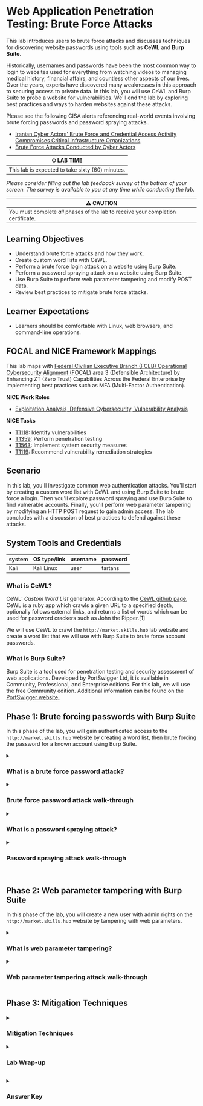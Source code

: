 # Web Application Penetration Testing: Brute Force Attacks

This lab introduces users to brute force attacks and discusses techniques for discovering website passwords using tools such as **CeWL** and **Burp Suite**. 

Historically, usernames and passwords have been the most common way to login to websites used for everything from watching videos to managing medical history, financial affairs, and countless other aspects of our lives. Over the years, experts have discovered many weaknesses in this approach to securing access to private data. In this lab, you will use CeWL and Burp Suite to probe a website for vulnerabilities. We'll end the lab by exploring best practices and ways to harden websites against these attacks.

Please see the following CISA alerts referencing real-world events involving brute forcing passwords and password spraying attacks..

- <a href="https://www.cisa.gov/news-events/cybersecurity-advisories/aa24-290a" target="_blank">Iranian Cyber Actors' Brute Force and Credential Access Activity Compromises Critical Infrastructure Organizations</a>
- <a href="https://www.cisa.gov/news-events/alerts/2018/03/27/brute-force-attacks-conducted-cyber-actors" target="_blank">Brute Force Attacks Conducted by Cyber Actors</a>

| &#9201; LAB TIME                           |
| ------------------------------------------ |
| This lab is expected to take sixty (60) minutes. |

*Please consider filling out the lab feedback survey at the bottom of your screen. The survey is available to you at any time while conducting the lab.*

| &#9888; CAUTION                                              |
| ------------------------------------------------------------ |
| You must complete *all* phases of the lab to receive your completion certificate. |

## Learning Objectives

 - Understand brute force attacks and how they work.
 - Create custom word lists with CeWL.
 - Perform a brute force login attack on a website using Burp Suite.
 - Perform a password spraying attack on a website using Burp Suite.
 - Use Burp Suite to perform web parameter tampering and modify POST data.
 - Review best practices to mitigate brute force attacks.

## Learner Expectations

 - Learners should be comfortable with Linux, web browsers, and command-line operations.

## FOCAL and NICE Framework Mappings

This lab maps with <a href="https://www.cisa.gov/resources-tools/resources/federal-civilian-executive-branch-fceb-operational-cybersecurity-alignment-focal-plan" target="_blank">Federal Civilian Executive Branch (FCEB) Operational Cybersecurity Alignment (FOCAL)</a> area 3 (Defensible Architecture) by Enhancing ZT (Zero Trust) Capabilities Across the Federal Enterprise by implementing best practices such as MFA (Multi-Factor Authentication).

**NICE Work Roles**

- <a href="https://niccs.cisa.gov/workforce-development/nice-framework" target="_blank">Exploitation Analysis, Defensive Cybersecurity, Vulnerability Analysis</a>

**NICE Tasks**

- <a href="https://niccs.cisa.gov/workforce-development/nice-framework" target="_blank">T1118</a>: Identify vulnerabilities
- <a href="https://niccs.cisa.gov/workforce-development/nice-framework" target="_blank">T1359</a>: Perform penetration testing
- <a href="https://niccs.cisa.gov/workforce-development/nice-framework" target="_blank">T1563</a>: Implement system security measures
- <a href="https://niccs.cisa.gov/workforce-development/nice-framework" target="_blank">T1119</a>: Recommend vulnerability remediation strategies

<!-- cut -->

## Scenario

In this lab, you'll investigate common web authentication attacks. You'll start by creating a custom word list with CeWL and using Burp Suite to brute force a login. Then you'll explore password spraying and use Burp Suite to find vulnerable accounts. Finally, you'll perform web parameter tampering by modifying an HTTP POST request to gain admin access. The lab concludes with a discussion of best practices to defend against these attacks.

## System Tools and Credentials

| system | OS type/link |  username | password |
|--------|---------|-----------|----------|
| Kali | Kali Linux | user | tartans |

### What is CeWL? 

CeWL: *Custom Word List* generator. According to the <a href="https://github.com/digininja/CeWL" target="_blank">CeWL github page</a>, CeWL is a ruby app which crawls a given URL to a specified depth, optionally follows external links, and returns a list of words which can be used for password crackers such as John the Ripper.[1]

We will use CeWL to crawl the `http://market.skills.hub` lab website and create a word list that we will use with Burp Suite to brute force account passwords.

### What is Burp Suite? 

Burp Suite is a tool used for penetration testing and security assessment of web applications. Developed by PortSwigger Ltd, it is available in Community, Professional, and Enterprise editions. For this lab, we will use the free Community edition. Additional information can be found on the <a href="https://portswigger.net/burp" target="_blank">PortSwigger website.</a>

## Phase 1: Brute forcing passwords with Burp Suite

In this phase of the lab, you will gain authenticated access to the `http://market.skills.hub` website by creating a word list, then brute forcing the password for a known account using Burp Suite.

<details>
<summary>
<h3>What is a brute force password attack?</h3>
</summary>
<p>

A brute force attack tries many passwords until it finds the right one. This can include guessing numbers by starting at 0 and increasing one at a time or trying different combinations of letters and symbols. A *dictionary* attack is a type of brute force that uses a list of common passwords: things like names, pets, or favorite teams. Brute force attacks take time and resources, especially against strong passwords. The Kali machine in this lab has wordlists stored at <code>/usr/share/wordlists/</code>. For this lab, you'll use the custom wordlist you will create with CeWL.

Next, you'll use CeWL and Burp Suite to try and crack the password for `bcampbell@skills.hub`.

</p>
</details>

<details>
<summary>
<h3>Brute force password attack walk-through</h3>
</summary>
<p>

Start by creating a custom word list to use for the brute force password attack.

1. (**Kali**) Open the `Kali` console and login with the credentials: `user` | `tartans`.

2. (**Kali, Firefox**) Open Firefox and navigate to `http://market.skills.hub`. This lab **does not** use HTTPS. The web server has no SSL/TLS certificate, so all data between your browser and the server is sent in plain text. This setup is intentional.

![market.skills.hub website](./img/1.png)

3. (**Kali, Terminal**) Open a terminal window and run `cewl -h` to view all of the options. You will see the list of available options and arguments that can be used when crawling the website. Start by searching the site for email addresses and writing them to a file named `emails.txt`. In the terminal window, enter the following command:

```text
cewl -e --email_file /home/user/emails.txt http://market.skills.hub
```
![Results of previous command](./img/2.png)

4. (**Kali, Terminal**) Enter the following command to view the contents of the `emails.txt` file:

```text
cat /home/user/emails.txt
```

![Results of cat command](./img/3.png)

We are not using the `emails.txt` file in the first part of the lab. However, we were already using CeWL to scrape the website for useful information so this was a good time to gather email addresses to use in the password spraying attack later in the lab.

5. (**Kali, Terminal**) The next step is to use CeWL to save the words we scraped from the website to use as a potential password list. We use the `-m 8` option to limit the words added to the list to those that are *at least* eight characters in length. In the terminal, enter the following command:

```text
cewl -m 8 -w /home/user/wordlist.txt http://market.skills.hub
```

![Results of cewl command](./img/4.png)

6. (**Kali, Terminal**) View the contents of  `wordlist.txt` file with this command:

```text
cat -n /home/user/wordlist.txt
```

![wordlist.txt](./img/5.png)

Now that we have a custom password list, let's use it with Burp Suite to access the website. Remember: CeWL only scrapes visible content from `http://market.skills.hub`; it doesn't crack passwords or access the site's database. Using CeWL demonstrates another way to gather custom words and terminology to enhance existing word lists.

7. (**Kali, Burp Suite**) Open **Burp Suite**.

![Search bar burpsuite](./img/6.png)

- If you see a message like the one below, click **OK**. You can ignore this warning.

![Burp Suite Community Edition message](./img/7.png)

- Accept the Terms and Conditions.

![Terms and Conditions](./img/8.png)

8. (**Kali, Burp Suite**) On the Welcome screen, select **Temporary project in memory** then click **Next**.

![Temporary project in memory option](./img/9.png)

9. (**Kali, Burp Suite**) Select **Use Burp defaults** then click **Start Burp**.

![Use Burp defaults](./img/10.png)

- If you see a message like the one below, click **OK**. You can ignore this warning.

![Burp Suite is out of date](./img/11.png)

10. (**Kali, Burp Suite**) Select the **Proxy** tab.

![Burp Suite Proxy tab](./img/12.png)

11. Before you can intercept web traffic, you need a web browser configured to use Burp Suite as a proxy.

| &#129513; KEY POINT |
|---| 
| Burp Suite comes with its own browser, which is ready to use for a variety of manual and automated testing purposes. In this lab, we're using Firefox instead so you can learn how to set up a browser to work with Burp by changing the proxy settings. This helps you understand how Burp sees and changes web traffic. Later, you can use the built-in browser if you want something that's already set up and easier to use. |

### Configuring Firefox to work with Burp Suite

- (**Kali, Firefox**) In the upper right corner, click the **hamburger menu** (it's next to the puzzle piece).

![Firefox settings](./img/16.png)

 - Select **Settings**.
 - In the **Find in Settings** field, type `proxy`.
 - Click the **Settings** button.

![Firefox proxy Settings](./img/17.png)

 - In the **Connection Settings** box, select **Manual proxy configuration**.
 - Enter `127.0.0.1` in the **HTTP Proxy** field and `8080` in the **Port** field.
 - Click **OK**.

![Connection Settings](./img/18.png)

- Close the **Settings** tab.

12. (**Kali, Firefox**) In Firefox, navigate to `http://market.skills.hub`.

13. (**Kali, Burp Suite**) In Burp Suite, open the **Proxy** tab.

14. (**Kali, Burp Suite**) Select the **Intercept** sub tab.

![Burp Suite Proxy tab, Intercept tab](./img/19.png)

15. (**Kali, Burp Suite**) If the **Intercept** button shows **Intercept is off**, click it. It should show as: **Intercept is on**.

![Intercept is on](./img/20.png)

16. (**Kali, Firefox**) In Firefox click the **Login** link on the Market website. Before being redirected to the Login page, you are instead taken to Burp Suite.

![Burp Suite GET request](./img/21.png)

Here you see the `GET` request made by the browser as you navigated to the Login page. The request was captured by Burp Suite, but hasn't been delivered to the web server hosting the Market website.

17. (**Kali, Burp Suite**) Click **Forward** and return to Firefox. You're looking at the Login page.

![Login E-Commerce](./img/22.png)

The last few steps demonstrated how Burp Suite is behaving as a proxy between the client web browser and the Market website. All traffic traveling between them is captured and made visible to the user in Burp Suite.

18. (**Kali, Firefox**) Next, we capture the traffic generated during a login attempt. We will attempt to login with the `bcampbell@skills.hub` account. In the browser, navigate to the login page and try logging in with: username `bcampbell@skills.hub` and password `test`. Click the **Login** button.

![Login E-Commerce.png](./img/23.png)

19. (**Kali, Burp Suite**) In Burp Suite, find the `HTTP POST` that was captured during your login attempt.

![Burp Suite HTTP POST](./img/24.png)

20. (**Kali, Burp Suite**) Click the **Forward** button to send the login attempt to the server. The browser says INVALID PASSWORD.

![INVALID PASSWORD](./img/25.png)

21. (**Kali, Burp Suite**) In Burp Suite, under the **Proxy** tab, click **HTTP history**. Here you see your previous `HTTP GET` and `POST` requests. 

![Previous GET and POST](./img/26.png)

22. (**Kali, Burp Suite**) Right-click the `POST` request and select **Send to Intruder**, then select the **Intruder** tab.

![POST context menu](./img/27.png)

![Burp Suite Intruder tab](./img/28.png)

23. (**Kali, Burp Suite**) Look at line 16 in the **Payload positions**. The line should look like this:

```text
email=bcampbell%40skills.hub&password=test&login=
```

Select and highlight the `test` value for the `password` form data, then click **Add** (right side of the screen). This will wrap the password value with delimiters that Burp Suite will use to replace the values when brute forcing the password. Line 16 should now look like this:

```text
email=bcampbell%40skills.hub&password=§test§&login=
```

![Payload positions](./img/29.png)

24. (**Kali, Burp Suite**) The Positions tab is currently selected. Swap to the **Payloads** tab, then click **Load**. Select the `wordlist.txt` file you generated with CeWL from the `/home/user/` directory, then click **Open**.

![Burp Suite Intruder tab](./img/30.png)

![Burp Suite Intruder tab, Payloads](./img/31.png)

25. (**Kali, Burp Suite**) Click the **Start Attack** button (top-right corner).

![Burp Suite Intruder tab, Payloads, Start Attack](./img/32.png)

26. (**Kali, Burp Suite**) If you are greeted with this dialog box, click **OK** to continue.

![Community Edition popup](./img/33.png)

You can now watch the progress of the brute force attack. The bottom of the screen shows the number of attempts out of the total number of words from the `wordlist.txt` file. Remember, the Community Edition of Burp Suite is time throttled so a short word list can take a significant amount of time to complete a brute force attack.

![Intruder attack](./img/34.png)

As you observe the results of the login attempts, note the various values for fields like **Status code** and **Length**. Scrolling through the results you see mostly 200 values for the Status Codes and roughly 1505 for the Length. However, where you see Status Code 302, which indicates a temporary redirect, and a length of 395. This could indicate that a user was logged in and redirected to a different page on the website.

![Intruder attack](./img/35.png)

27. (**Kali, Burp Suite, Firefox**) Note the value for the Payload field of this attempt. The value is `operating`. In the web browser, enter: **Email:** `bcampbell@skills.hub` and **Password:** `operating`. Click **Login**.

![Bcampbell Login](./img/36.png)

28. (**Kali, Burp Suite**) In Burp Suite, look at the **Intercept** sub tab under the **Proxy** tab. Click **Forward** twice then return to your web browser. You should be logged into the Market website and the token for completing the first part of the lab is displayed.

![Token](./img/37.png)

(**Kali, Firefox**) Success! You can see the token you've been rewarded with for discovering the password for the `bcampbell` account. Your token will be different from the one below because tokens are randomly generated for each lab.

```text
BCAMPBELL PASSWORD CRACKED TOKEN = B7D1BDD4
```

29. (**Kali, Burp Suite, Firefox**) Logout of the website and remember to click **Forward** in the **Intercept** tab to return to the `http://market.skills.hub` home page. You may close and discard the additional **Intruder** window that displays the results of the payload attack results.

**Knowledge Check Question 1**: *Which command line option is used with CeWL to scrape email addresses from a website?*

**Knowledge Check Question 2**: *What is the name of the feature in Burp Suite that is used to capture a web browser's interaction with a server?*

**Knowledge Check Question 3**: *What is the name of the feature in Burp Suite that we used to send the same HTTP request multiple times with different payloads (In this case, the payload is the admin's password)?*

Due to the time constraints required to run an exhaustive brute force password attack, this topic will not be covered in this lab. Additional information about using Burp Suite with brute force password attacks can be found <a href="https://portswigger.net/burp/documentation/desktop/testing-workflow/authentication-mechanisms/brute-forcing-passwords" target="_blank">here</a>.

#### Grading Check

**Grading Check 1**: *What is the token that is displayed on the website after logging in as `bcampbell@skills.hub`?*

Copy and submit the token or flag strings in the corresponding question submission field to receive credit.

In the next section, we will discuss password spraying attacks.

</p>
</details>

<details>
<summary>
<h3>What is a password spraying attack?</h3>
</summary>
<p>

This <a href="https://www.cisa.gov/news-events/alerts/2018/03/27/brute-force-attacks-conducted-cyber-actors" target="_blank">CISA alert</a> offers the following explanation: 

"In a traditional brute-force attack, a malicious actor attempts to gain unauthorized access to a single account by guessing the password. This can quickly result in a targeted account getting locked-out, as commonly used account-lockout policies allow three to five bad attempts during a set period of time. During a password-spray attack (also known as the “low-and-slow” method), the malicious actor attempts a single password against many accounts before moving on to attempt a second password, and so on. This technique allows the actor to remain undetected by avoiding rapid or frequent account lockouts.

Password spray campaigns typically target single sign-on (SSO) and cloud-based applications utilizing federated authentication protocols. An actor may target this specific protocol because federated authentication can help mask malicious traffic. Additionally, by targeting SSO applications, malicious actors hope to maximize access to intellectual property during a successful compromise." `[2]`

In the next section, you will use Burp Suite to perform a password spraying attack.

</p>
</details>

<details>
<summary>
<h3>Password spraying attack walk-through</h3>
</summary>
<p>

*Note: Steps 1-5 rehash the process taken in the previous section of the lab. If you still have Burp open at the Proxy tab, Intercept is turned on, and have the `http://market.skills.hub` home page open, you can skip to step 6*

1. (**Kali**) Open the `Kali` console and login with these credentials: `user` | `tartans`.

2. (**Kali, Firefox**) Open Firefox and navigate to: `http://market.skills.hub`.

3. (**Kali, Burp Suite**) Open **Burp Suite**. See the procedures above if you have questions about configuring your web browser for use with Burp Suite as a proxy.

4. (**Kali, Burp Suite**) Select the **Proxy** tab, then select the **Intercept** sub tab.

![Burp Suite, Proxy tab, Intercept](./img/38.png)

5. (**Kali, Burp Suite**) If the **Intercept** button shows **Intercept is off**, click it. It should show as **Intercept is on**.

![Intercept is on](./img/20.png)

6. (**Kali, Firefox**) In your browser, click the **Login** link on the Market website. Before being redirected to the login page, you are taken to Burp Suite.

![Burp Suite](./img/39.png)

7. (**Kali, Burp Suite**) Notice the `GET` request made by the browser as you navigated to the login page. The request was captured by Burp Suite, but hasn't been delivered to the web server hosting the Market website.

8. (**Kali, Burp Suite**) Click the **Forward** button in Burp Suite then return to Firefox. You are looking at the login page.

![Login E-Commerce](./img/22.png)

The last few steps demonstrated how Burp Suite is behaving as a proxy between the client web browser and the Market website. All traffic traveling between them is captured and made visible to the user in Burp Suite.

9. (**Kali, Firefox**) Next, you'll capture the traffic generated during a login attempt. We will try to login with the `bcampbell@skills.hub` account. In the browser, navigate to the login page and try logging in with username: `bcampbell@skills.hub` and password: `test`. Click the **Login** button.

10. (**Kali, Burp Suite**) In Burp Suite, find the `HTTP POST` that was captured during your login attempt.

![Burp Suite HTTP POST](./img/40.png)

11. (**Kali, Burp Suite**) Right-click anywhere in the text of the `POST` body and select **Send to Intruder**.

![Burp Suite context menu, Send to Intruder](./img/41.png)

12. (**Kali, Burp Suite**) Click the **Intruder** tab.

![Burp Suite Intruder tab](./img/42.png)

13. (**Kali, Burp Suite**) On line 16 of the `POST` body, highlight the value of email address and click **Add** to wrap the value in delimeters. For the purposes of this lab, we will use the password `delicious`. Change the value of the `password` field on line 16 from `test` to `delicious`.

![Burp Suite, Payload positions](./img/43.png)

Line 16 should now look like this:

```text
email=§bcampbell%40skills.hub§&password=delicious&login=
```

14. (**Kali, Burp Suite**) Select the**Payloads** tab.

![Burp Suite, Payloads tab](./img/44.png)

15. (**Kali, Burp Suite**) Click **Load** and select the `/home/user/emails.txt` file we generated with CeWL in the first phase of the lab, then click **Open**.

![Open emails.txt](./img/45.png)

In this password spraying attack, we modified our procedure from the original brute force password attack to use a single password against a list of known logins.

16. (**Kali, Burp Suite**) Click the **Start Attack** button (right side of the screen).

![Burp Suite, Start Attack](./img/46.png)

17. (**Kali, Burp Suite**) Click **OK** on the dialog box that appears to inform you about the Community Edition of Burp Suite.

18. (**Kali, Burp Suite**) Analyze the results of the password spraying attack. Notice three results with a Status code of 302. Take note of the number of results with a 302 Status code because this is the answer to the question if you can confirm your results below.

![302 Status Code](./img/47.png)

19. (**Kali, Burp Suite**) To confirm our results, copy the email from a result with Status code 302, e.g., `bsudo@mushmarket%2ecom`. Replace `%2e` with a period (`.`) so it becomes `bsudo@mushmarket.com`, or the login won't work.

20. (**Kali, Burp Suite**) In Burp Suite, click the **Proxy** tab and make sure to turn off the **Intercept** feature. 

![Intercept is off](./img/48.png)

21. (**Kali, Firefox**) Browse to `http://market.skills.hub` and click the LOGIN link. Enter these credentials: **Email:** `bsudo@mushmarket.com` and **Password:** `delicious`. Click **Login**.

22. (**Kali, Firefox**) Welcome to the Mushroom Market! The login should succeed, confirming that the three results with Status code 302 were valid. This will be the answer for the grading check. It shows that three accounts used the same weak password, demonstrating how effective password spraying can be for finding valid logins.

23. (**Kali, Burp Suite, Firefox**) Logout of the website and remember to click **Forward** in the **Intercept** tab to return to the `http://market.skills.hub` home page. You may close and discard the additional **Intruder** window that displays the results of the payload attack results.

#### Grading Check

**Grading Check 2**: *How many accounts were found to be vulnerable to the password spraying attack when using the password 'delicious'?*

Copy and submit the token or flag strings in the corresponding question submission field to receive credit.

In the next section, we will discuss web parameter tampering.

</p>
</details>

<br />

## Phase 2: Web parameter tampering with Burp Suite

In this phase of the lab, you will create a new user with admin rights on the `http://market.skills.hub` website by tampering with web parameters.

<details>
<summary>
<h3>What is web parameter tampering?</h3>
</summary>
<p>

The OWASP Foundation describes a web parameter tampering attack in this way:  

The Web Parameter Tampering attack is based on the manipulation of parameters exchanged between client and server to modify application data, such as user credentials and permissions, price and quantity of products, etc. Usually, this information is stored in cookies, hidden form fields, or URL Query Strings, and is used to increase application functionality and control.

This attack can be performed by a malicious user who wants to exploit the application for their own benefit, or an attacker who wishes to attack a third person using a Man-in-the-middle attack. In both cases, tools likes Webscarab and Paros proxy are mostly used.

The attack success depends on integrity and logic validation mechanism errors, and its exploitation can result in other consequences including XSS, SQL Injection, file inclusion, and path disclosure attacks.`[3]`

In the next part of this lab, we will perform a web parameter tampering attack using Burp Suite’s Repeater to change a value in the query string and register a new user account with admin permissions.

</p>
</details>

<details>
<summary>
<h3>Web parameter tampering attack walk-through</h3>
</summary>
<p>

We will use Burp Suite Proxy and Intruder to capture the user registration process and change the <code>is_admin</code> parameter in the query string to true. This will create a new user account with administrative permissions on the <code>http://market.skills.hub</code> website.

If needed, follow the steps from the *Configuring Firefox to work with Burp Suite* section above to set up Firefox to route traffic through Burp Suite as a proxy, so you can capture and modify HTTP requests.

1. (**Kali, Burp Suite**) Make sure Burp Suite is running and that **Intercept is on** under the **Proxy** tab.

2. (**Kali, Firefox**) Open Firefox (if not already open) and browse to `http://market.skills.hub`. In Burp Suite, click **Forward** to let the `GET` request pass through.

3. (**Kali, Firefox, Burp Suite**) In Firefox, click the **REGISTER** link at the top of the page. Then click the **Forward** button again in Burp Suite.

![Home E-Commerce screen](./img/49.png)

![Burp Suite, Proxy tab, Intercept](./img/50.png)

4. (**Kali, Burp Suite**) In Firefox, complete the registration form:

```text
Username: jdoe
Password: password123
Email: jdoe@skills.hub
```

![Register E-Commerce screen](./img/51.png)

5. (**Kali, Firefox, Burp Suite**) Click the **Register** button. Then click the **Forward** button in Burp Suite to complete the `HTTP POST` request.

![Burp Suite, Proxy tab, Intercept, HTTP POST](./img/52.png)

6. (**Kali, Firefox**) In Firefox, you should see a page confirming that the account registration was successful.

![registration successful!](./img/53.png)

7. (**Kali, Burp Suite**) In Burp Suite, go to the **HTTP history** tab and find the `POST` request to `/register.php`. You’ll see that the request is posting to `/register.php?is_admin=0`.

![HTTP History, POST](./img/54.png)

8. It looks like the developers are passing a flag for admin permissions in the query string of the `POST` request. Let’s try tampering with that value to see what happens..

9. (**Kali, Burp Suite**) Right-click the `POST` request used to register the `jdoe` account and select **Send to Repeater**.

![Burp Suite Context menu](./img/55.png)

10. (**Kali, Burp Suite**) Click the **Repeater** tab at the top of the Burp Suite screen.

![Burp Suite, Repeater tab](./img/56.png)

11. (**Kali, Burp Suite**) We are going to modify lines 1 and 16 of the captured request.

![Captured POST](./img/57.png)

12. (**Kali, Burp Suite**) Change the `0` in the `is_admin` query string value on line 1 to a `1`. Before the change, line 1 should look like this:

```text
POST /register.php?is_admin=0 HTTP/1.1
```

After the change, line 1 should look like this:

```text
POST /register.php?is_admin=1 HTTP/1.1
```

13. (**Kali, Burp Suite**) We can’t use the same info to create a new account, so we need to change the `username` and `email` fields in the `POST` form data. Before making changes, line 16 should look like this:

```text
username=jdoe&password=password123&email=jdoe%40skills.hub&register=
```

14. (**Kali, Burp Suite**) Change the `username` to `jdoe2` and the `email` to `jdoe2@skills.hub`. Line 16 should now look like this:

```text
username=jdoe2&password=password123&email=jdoe2%40skills.hub&register=
```

![Line 16](./img/58.png)

15. (**Kali, Burp Suite**) Click the **Send** button to submit the modified `POST` request to the web server.

![Burp Suite, Repeater tab, Send](./img/59.png)

You should see the response appear in Burp Suite to the right of the request you just sent. Line 1 of the response should show a success with an `HTTP` status code of 200.

```text
HTTP/1.1 200 OK
```

![HTTP status code 200](./img/60.png)

16. Scroll to the bottom of the response. You’ll see HTML text confirming that the account registration was successful.

```text
<div class='alert alert-success'>Registration successful!</div>
```

![Registration successful!](./img/61.png)

17. (**Kali, Firefox**) Go back to Firefox and click the **LOGIN** link.

18. (**Kali, Burp Suite**) Return to Burp Suite and click the **Proxy** tab at the top of the page. Then click the **Intercept** sub-tab. Click the **Intercept is on** button to turn off traffic interception.

![Burp Suite, Proxy tab, Intercept, Intercept is on](./img/62.png)

19. (**Kali, Firefox**) Go back to Firefox and then go to the **LOGIN** page (remember to forward as necessary on the **Proxy**->**Intruder** tab).

20. (**Kali, Firefox**) Enter the credentials used to create the `jdoe2` account:

```text
Email: jdoe2@skill.hub
Password: password123
```

21. (**Kali, Firefox**) Click the **Login** button (again forward the requests as needed in the **Proxy**->**Intruder** popup).

22. (**Kali, Firefox**) 🎉 Success! After logging in, you’ll see a message confirming your new administrator account. By changing the query string value to 1 when creating the account, you successfully elevated your privileges to administrator level.

![Token](./img/63.png)

**Knowledge Check Question 4**: *Which Burp Suite feature can we use to send the modified user registration POST when performing the web parameter tampering attack?*

#### Grading Check

**Grading Check 3**: *What is the token that is displayed on the website after registering an administrator account and logging in with that new account?*

Copy and submit the token or flag strings in the corresponding question submission field to receive credit.

</p>
</details>

## Phase 3: Mitigation Techniques

<details>
<summary>
<h3>Mitigation Techniques</h3>
</summary>
<p>

This lab covered several ways to bypass traditional username/password authentication. In Phase 3 of the lab, however, you will learn about seven proven ways to help prevent brute force, password spraying, and parameter tampering attacks. They are:

1. [Strong Passwords](#strong-passwords)
2. [Multifactor Authentication](#multifactor-authentication)
3. [Rate Limiting](rate-limiting)
4. [Password Lockout Policies](password-lockout-policies)
5. [CAPTCHAS](captchas)
6. [Account Monitoring](#account-monitoring)
7. [Check for Compromised Credentials](#check-for-compromised-credentials)

#### Strong Passwords

<a href="https://www.cisa.gov/secure-our-world/use-strong-passwords" target="_blank">CISA provides three simple tips</a> you can use to generate strong passwords `[4]`.

##### Tip #1: Make them long
At least 16 characters--longer is stronger!

##### Tip #2: Make them random

Two ways to do this are:

Use a random string of mixed-case letters, numbers and symbols. For example:

- `cXmnZK65rf*&DaaD`
- `Yuc8$RikA34%ZoPPao98t`

Another option is to create a memorable phrase of 4 - 7 unrelated words. This is called a "passphrase." For example:

- Good: `HorsePurpleHatRun`
- Great: `HorsePurpleHatRunBay`
- Amazing: `Horse Purple Hat Run Bay Lifting`

*You can use spaces before or between words if you prefer!*

##### Tip #3: Make them unique 

Use a different strong password for each account.

For example:

- Bank: `k8dfh8c@Pfv0gB2`
- Email account: `legal tiny facility freehand probable enamel`
- Social media account: `e246gs%mFs#3tv6`

You can find additional guidance for creating strong passwords here: <a href="https://www.cisa.gov/resources-tools/training/formulate-strong-passwords-and-pin-codes" target="_blank">Formulate Strong Passwords and PIN Codes</a>.

This poster from Hive Systems shows how long it would take to brute force passwords of various lengths and complexities.

![Hive Systems poster](./img/hive-brute-force-password.jpg)

#### Multifactor Authentication

Multifactor authentication (MFA or 2FA) is a method where users must provide two or more forms of verification. For example, instead of just entering a username and password, a user might receive a PIN via text or email to enter during login.

On their [MFA page](https://www.cisa.gov/MFA), CISA describes MFA like this:

MFA is a layered approach to securing your online accounts and the data they contain. When you enable MFA in your online services (like email), you must provide a combination of two or more authenticators to verify your identity before the service grants you access. Using MFA protects your account more than just using a username and password.

Users who enable MFA are significantly less likely to get hacked. Why? Because even if a malicious cyber actor compromises one factor (like your password), they will be unable to meet the second authentication requirement, which ultimately stops them from gaining access to your accounts.

Online services want to make sure you are who you say you are, and--more importantly--they want to prevent unauthorized individuals from accessing your account and data. So, they are taking a step to double check. Instead of asking you just for something you know (e.g., a password)--which can be reused, more easily cracked, or stolen--they can verify it's you by asking for another piece of information:

They'll ask for: 

- **Something you know**, like a PIN number or a password.
- **Something you have**, like an authentication application or a confirmation text on your phone.
- **Something you are**, like a fingerprint or face scan. `[5]`

Learn more about [MFA on the CISA web site](https://www.cisa.gov/MFA).

#### Rate Limiting

Rate limiting helps slow down brute force attacks by controlling how often login attempts can be made. It is usually implemented on the server side or a network device that handles the requests. Some examples of rate limiting include:

- Introducing a small constant or random amount of time before another login attempt is allowed.
- Dropping requests from IP addresses that send too many requests.

#### Password Lockout Policies

Password lockout policies are designed to prevent brute force attacks by locking an account after a set number of wrong password attempts. After that, even the correct password won’t work. While this can stop attackers, it might also prevent legitimate users from logging in. However, malicious users could also use this method to lock many accounts on purpose, creating a denial of service (DoS) attack. This is where CAPTCHAs may help by blocking automated login attempts.

#### CAPTCHAS

According to `www.captcha.net`, a CAPTCHA is:

...a program that protects websites against bots by generating and grading tests that humans can pass but current computer programs cannot. For example, humans can read distorted text as the one shown below, but current computer programs can't:

![Recaptcha example](./img/recaptcha-example.gif)

The term CAPTCHA (for Completely Automated Public Turing Test To Tell Computers and Humans Apart) was coined in 2000 by Luis von Ahn, Manuel Blum, Nicholas Hopper and John Langford of Carnegie Mellon University. `[13]`

#### Account Monitoring

System administrators should have policies to regularly identify and manage inactive accounts. Unused accounts should be locked, deactivated, or removed to reduce security risks. These policies can be implemented using automated tools that scan for unused accounts or by regularly scheduled manual reviews.

#### Check for Compromised Credentials

**Have I Been Pwned** (`haveibeenpwned.com`) is a website where you check if your email address is part of known data breaches. HIBP indicates whether additional information, such as passwords, were disclosed in those data breaches.

See: <a href="https://haveibeenpwned.com/" target="_blank">have i been pwned?</a>

And finally, additional information about preventing brute force attacks can be found on the <a href="https://owasp.org/www-community/controls/Blocking_Brute_Force_Attacks" target="_blank">OWASP Foundation's website</a>.

**Knowledge Check Question 5**: *What is the acronym for the security method that requires users to verify their identity using multiple authentication factors?*

**Knowledge Check Question 6**: *True or false, the following three pieces of information are common identifiers in multifactor authentication: Something you know, Something you don't have, Something you are.*

</p>
</details>

<details>
<summary>
<h3>Lab Wrap-up</h3>
</summary>
<p>

### Conclusion

This lab provided hands-on experience with common web authentication attacks and their defenses. You practiced brute forcing and password spraying using Burp Suite, and performed web parameter tampering to escalate privileges. These exercises reinforced how attackers exploit weak authentication and how proper mitigation techniques can reduce risk. 

During this lab, you:

- Learned about brute forcing passwords, password spraying, and web parameter tampering.
- Used Burp Suite to exploit the website using those attack methods.
- Learned about mitigation techniques you can use to protect websites from those attack methods.

Skills exercised:

- S0248: Skill in performing target system analysis
- S0440: Skill in identifying target vulnerabilities
- S0504: Skill in identifying vulnerabilities
- S0667: Skill in assessing security controls
- S0544: Skill in recognizing vulnerabilities

### References

- [1] <a href="https://github.com/digininja/CeWL" target="_blank">CeWL</a>

- [2] <a href="https://www.cisa.gov/news-events/alerts/2018/03/27/brute-force-attacks-conducted-cyber-actors" target="_blank">CISA Alert: Brute Force Attacks Conducted by Cyber Actors</a>

- [3] <a href="https://owasp.org/www-community/attacks/Web_Parameter_Tampering" target="_blank">OWASP: Web Parameter Tampering</a>

- [4] <a href="https://www.cisa.gov/secure-our-world/use-strong-passwords" target="_blank">An Easy Way to Protect Your Accounts</a>

- [5] <a href="https://www.cisa.gov/MFA" target="_blank">MFA on the CISA website</a>

- [6] <a href="https://www.cisa.gov/news-events/cybersecurity-advisories/aa24-290a" target="_blank">CISA Advisory: Iranian Cyber Actors’ Brute Force and Credential Access Activity Compromises Critical Infrastructure Organizations</a>

- [7] <a href="https://www.cisa.gov/news-events/alerts/2018/03/27/brute-force-attacks-conducted-cyber-actors" target="_blank">CISA Alert: Brute Force Attacks Conducted by Cyber Actors</a>

- [8] <a href="https://portswigger.net/burp" target="_blank">Burp Suite from PortSwigger</a>

- [9] <a href="https://www.cisa.gov/news-events/alerts/2024/10/16/cisa-fbi-nsa-and-international-partners-release-advisory-iranian-cyber-actors-targeting-critical" target="_blank">CISA Alert: CISA, FBI, NSA, and International Partners Release Advisory on Iranian Cyber Actors Targeting Critical Infrastructure Organizations Using Brute Force</a>

- [10] <a href="https://www.cisa.gov/news-events/alerts/2019/08/08/acsc-releases-advisory-password-spraying-attacks" target="_blank">ACSC Releases Advisory on Password Spraying Attacks</a>

- [11] <a href="https://portswigger.net/burp/documentation/desktop/testing-workflow/authentication-mechanisms/brute-forcing-passwords" target="_blank">Brute-forcing passwords with Burp Suite</a>

- [12] <a href="https://www.cisa.gov/MFA" target="_blank">CISA MFA</a>

- [13] <a href="http://www.captcha.net/" target="_blank">CAPTCHA website</a>

- [14] <a href="https://www.cisa.gov/resources-tools/resources/federal-civilian-executive-branch-fceb-operational-cybersecurity-alignment-focal-plan" target="_blank">Federal Civilian Executive Branch (FCEB) Operational Cybersecurity Alignment (FOCAL)</a>

- [15] <a href="https://niccs.cisa.gov/workforce-development/nice-framework" target="_blank">NICE Framework</a>

- [16] <a href="https://www.hivesystems.com/blog/are-your-passwords-in-the-green" target="_blank">Are Your Passwords in the Green?</a>

- [17] <a href="https://haveibeenpwned.com/" target="_blank">have i been pwned?</a>

</p>
</details>

</p>
</details>

<details>
<summary>
<h3>Answer Key</h3>
</summary>
<p>

**Knowledge Check Question 1**: Which command line option is used with CeWL to scrape email addresses from a website?

 - *-e* or *--email*

**Knowledge Check Question 2**: What is the name of the feature in Burp Suite that is used to capture a web browser's interaction with a server?

 - *Proxy*

**Knowledge Check Question 3**: What is the name of the feature in Burp Suite that we used to send the same HTTP request multiple times with different payloads (In this case, the payload is the admin's password)?
 - *Intruder*

**Knowledge Check Question 3**: What payload type must be selected in Burp Suite Intruder to perform a true brute force attack?

 - *Brute forcer*

**Knowledge Check Question 4**: Which Burp Suite feature can we use to send the modified user registration POST when performing the web parameter tampering attack?
 - *Repeater*

**Knowledge Check Question 5**: What is the acronym for the security method that requires users to verify their identity using multiple authentication factors?

 - *MFA*

**Knowledge Check Question 6**: True or false, the following three pieces of information are common identifiers in multifactor authentication: Something you know, Something you don't have, Something you are.
 - *False*

</p>
</details>


